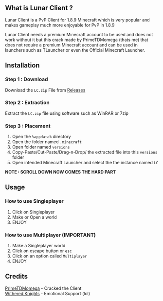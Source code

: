 ## What is Lunar Client ?
Lunar Client is a PvP Client for 1.8.9 Minecraft which is very popular and makes gameplay much more enjoyable for PvP in 1.8.9

Lunar Client needs a premium Minecraft account to be used and does not work without it but this crack made by PrimeTDMomega (thats me) that does not require a premium Minecraft account and can be used in launchers such as TLauncher or even the Official Minecraft Launcher.

## Installation 

### Step 1 : Download
 Download the `LC.zip` File from [Releases](https://github.com/PrimeTDMomega/lunarCrack/releases/tag/1.0)
 ### Step 2 : Extraction
 Extract the `LC.zip` file using software such as WinRAR or 7zip
 ### Step 3 : Placement

 1. Open the `%appdata%` directory 
 2. Open the folder named `.minecraft`
 3. Open folder named `versions`
 4. Copy-Paste/Cut-Paste/Drag-n-Drop/ the extracted file into this `versions` folder
 5. Open intended Minecraft Launcher and select the the instance named `LC`
 
 **NOTE : SCROLL DOWN NOW COMES THE HARD PART**

## Usage 
### How to use Singleplayer

 1. Click on Singleplayer
 2. Make or Open a world
 3. ENJOY 

### How to use Multiplayer (IMPORTANT)

 1. Make a Singleplayer world
 2. Click on escape button or `esc`
 3. Click on an option called `Multiplayer`
 4. ENJOY

## Credits
[PrimeTDMomega](https://github.com/PrimeTDMomega/) - Cracked the Client
<br>
[Withered Knights](https://dsc.gg/witheredknights) - Emotional Support (lol)
